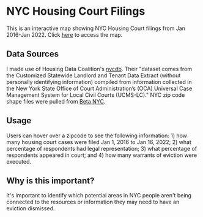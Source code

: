 # NYC Housing Court Filings

This is an interactive map showing NYC Housing Court filings from Jan 2016-Jan 2022. Click [here](https://wshenyc.github.io/fedex_day_2022/) to access the map.

## Data Sources

I made use of Housing Data Coalition's [nycdb](https://github.com/nycdb/nycdb/wiki/Dataset:-OCA-Housing-Court-Records). Their "dataset comes from the Customized Statewide Landlord and Tenant Data Extract (without personally identifying information) compiled from information collected in the New York State Office of Court Administration’s (OCA) Universal Case Management System for Local Civil Courts (UCMS-LC)." NYC zip code shape files were pulled from [Beta NYC](https://data.beta.nyc/dataset/nyc-zip-code-tabulation-areas/resource/6df127b1-6d04-4bb7-b983-07402a2c3f90).

## Usage

Users can hover over a zipcode to see the following information: 1) how many housing court cases were filed Jan 1, 2016 to Jan 16, 2022; 2) what percentage of respondents had legal representation; 3) what percentage of respondents appeared in court; and 4) how many warrants of eviction were executed.

## Why is this important?

It's important to identify which potential areas in NYC people aren't being connected to the resources or information they may need to have an eviction dismissed. 
